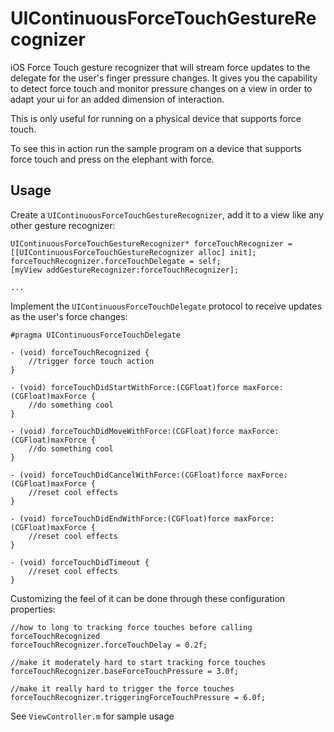 # UIContinuousForceTouchGestureRecognizer
iOS Force Touch gesture recognizer that will stream force updates to the delegate for the user's finger pressure changes. It gives you the capability to detect force touch and monitor pressure changes on a view in order to adapt your ui for an added dimension of interaction.

This is only useful for running on a physical device that supports force touch.

To see this in action run the sample program on a device that supports force touch and press on the elephant with force.

## Usage

Create a `UIContinuousForceTouchGestureRecognizer`, add it to a view like any other gesture recognizer:

    UIContinuousForceTouchGestureRecognizer* forceTouchRecognizer = [[UIContinuousForceTouchGestureRecognizer alloc] init];
    forceTouchRecognizer.forceTouchDelegate = self;
    [myView addGestureRecognizer:forceTouchRecognizer];

    ...

Implement the `UIContinuousForceTouchDelegate` protocol to receive updates as the user's force changes:

    #pragma UIContinuousForceTouchDelegate

    - (void) forceTouchRecognized {
        //trigger force touch action
    }

    - (void) forceTouchDidStartWithForce:(CGFloat)force maxForce:(CGFloat)maxForce {
        //do something cool
    }

    - (void) forceTouchDidMoveWithForce:(CGFloat)force maxForce:(CGFloat)maxForce {
        //do something cool
    }

    - (void) forceTouchDidCancelWithForce:(CGFloat)force maxForce:(CGFloat)maxForce {
        //reset cool effects
    }

    - (void) forceTouchDidEndWithForce:(CGFloat)force maxForce:(CGFloat)maxForce {
        //reset cool effects
    }

    - (void) forceTouchDidTimeout {
        //reset cool effects
    }

Customizing the feel of it can be done through these configuration properties:

    //how to long to tracking force touches before calling forceTouchRecognized
    forceTouchRecognizer.forceTouchDelay = 0.2f;    

    //make it moderately hard to start tracking force touches
    forceTouchRecognizer.baseForceTouchPressure = 3.0f;       

    //make it really hard to trigger the force touches
    forceTouchRecognizer.triggeringForceTouchPressure = 6.0f; 
    
See `ViewController.m` for sample usage